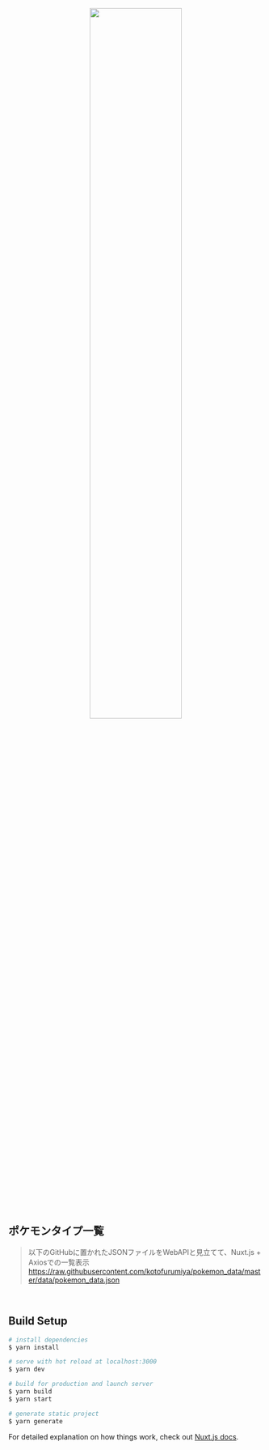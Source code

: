 <p align="center">
  <img src="https://user-images.githubusercontent.com/39142850/74567999-624dd200-4fba-11ea-8eb6-906c879d53fd.png" width="60%;" />
</p>
<br>

## ポケモンタイプ一覧

> 以下のGitHubに置かれたJSONファイルをWebAPIと見立てて、Nuxt.js + Axiosでの一覧表示
> https://raw.githubusercontent.com/kotofurumiya/pokemon_data/master/data/pokemon_data.json<br>
<br>

## Build Setup

``` bash
# install dependencies
$ yarn install

# serve with hot reload at localhost:3000
$ yarn dev

# build for production and launch server
$ yarn build
$ yarn start

# generate static project
$ yarn generate
```

For detailed explanation on how things work, check out [Nuxt.js docs](https://nuxtjs.org).
